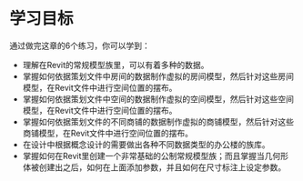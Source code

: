 # 学习目标

通过做完这章的6个练习，你可以学到：

- 理解在Revit的常规模型族里，可以有着多种的数据。
- 掌握如何依据策划文件中房间的数据制作虚拟的房间模型，然后针对这些房间模型，在Revit文件中进行空间位置的摆布。
- 掌握如何依据策划文件中空间的数据制作虚拟的空间模型，然后针对这些空间模型，在Revit文件中进行空间位置的摆布。
- 掌握如何依据策划文件的不同商铺的数据制作虚拟的商铺模型，然后针对这些商铺模型，在Revit文件中进行空间位置的摆布。
- 在设计中根据概念设计的需要做出各种不同数据类型的办公楼的族库。
- 掌握如何在Revit里创建一个非常基础的公制常规模型族；而且掌握当几何形体被创建出之后，如何在上面添加参数，并且如何在尺寸标注上设定参数。